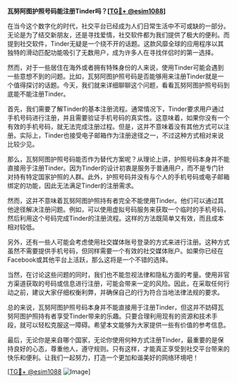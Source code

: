 **瓦努阿图护照号码能注册Tinder吗？[[TG💪+ @esim1088](https://t.me/s/esim1088)]**

在当今这个数字化的时代，社交平台已经成为人们日常生活中不可或缺的一部分。无论是为了结交新朋友，还是寻找爱情，社交软件都为我们提供了极大的便利。而提到社交软件，Tinder无疑是一个绕不开的话题。这款风靡全球的应用程序以其独特的滑动匹配功能吸引了无数用户，成为许多人在寻找伴侣时的第一选择。

然而，对于一些居住在海外或者拥有特殊身份的人来说，使用Tinder可能会遇到一些意想不到的问题。比如，瓦努阿图护照号码是否能够用来注册Tinder就是一个值得探讨的话题。今天，我们就来详细聊聊这个问题，看看瓦努阿图护照号码到底能不能注册Tinder。

首先，我们需要了解Tinder的基本注册流程。通常情况下，Tinder要求用户通过手机号码进行注册，并且需要验证手机号码的真实性。这意味着，如果你没有一个有效的手机号码，就无法完成注册过程。但是，这并不意味着没有其他方式可以注册。实际上，Tinder也接受电子邮箱作为注册途径之一，不过这种方式相对来说比较少见。

那么，瓦努阿图护照号码能否作为替代方案呢？从理论上讲，护照号码本身并不能直接用于注册Tinder。因为Tinder的设计初衷是服务于普通用户，而不是专门针对持有特定国家护照的人群。此外，护照号码并没有与个人的手机号码或电子邮箱绑定的功能，因此无法满足Tinder的注册需求。

然而，这并不意味着瓦努阿图护照持有者完全不能使用Tinder。他们可以通过其他途径解决注册问题。例如，可以使用虚拟号码服务来获取一个临时的手机号码，然后利用这个号码完成Tinder的注册流程。这样的方法既简单又有效，而且成本相对较低。

另外，还有一些人可能会考虑使用社交媒体账号登录的方式来进行注册。这种方式虽然不需要提供手机号码，但同样需要一个有效的社交媒体账户。如果你已经在Facebook或其他平台上活跃，那么这将是一个不错的选择。

当然，在讨论这些问题的同时，我们也不能忽视法律和隐私方面的考量。使用非官方渠道获取的号码或信息进行注册，可能会带来一定的风险。因此，在采取任何行动之前，建议大家仔细权衡利弊，并确保自己的行为符合当地法律法规的要求。

总的来说，瓦努阿图护照号码本身并不能直接用于注册Tinder，但这并不妨碍瓦努阿图护照持有者享受Tinder带来的乐趣。只要合理利用现有的资源和技术手段，就可以轻松克服这一障碍。希望本文能够为大家提供一些有价值的参考信息。

最后，无论你是来自哪个国家，无论你使用何种方式注册Tinder，最重要的是保持良好的心态，尊重他人，遵守规则。只有这样，才能真正享受到社交平台带来的快乐和便利。让我们一起努力，打造一个更加和谐美好的网络环境吧！

[[TG💪+ @esim1088](https://t.me/s/esim1088) ![Image](https://i.postimg.cc/4NQfJmqS/Snipaste-2025-05-13-00-14-12.png)]